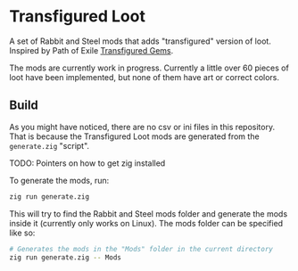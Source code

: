 # Transfigured Loot

A set of Rabbit and Steel mods that adds "transfigured" version of loot. Inspired by Path of Exile
[Transfigured Gems](https://www.poewiki.net/wiki/Transfigured_skill_gem).

The mods are currently work in progress. Currently a little over 60 pieces of loot have been
implemented, but none of them have art or correct colors.

## Build

As you might have noticed, there are no csv or ini files in this repository. That is because
the Transfigured Loot mods are generated from the `generate.zig` "script".

TODO: Pointers on how to get zig installed

To generate the mods, run:

```sh
zig run generate.zig
```

This will try to find the Rabbit and Steel mods folder and generate the mods inside it (currently
only works on Linux). The mods folder can be specified like so:

```sh
# Generates the mods in the "Mods" folder in the current directory
zig run generate.zig -- Mods
```
